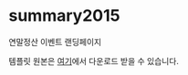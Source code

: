 # summary2015
연말정산 이벤트 랜딩페이지

템플릿 원본은 [여기](http://html5layouts.com/sedulous-best-free-bootstrap-template/)에서 다운로드 받을 수 있습니다.